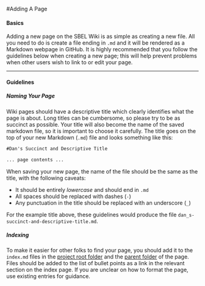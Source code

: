 #Adding A Page

#### Basics
Adding a new page on the SBEL Wiki is as simple as creating a new file. All you need to do is create a file ending in `.md` and it will be rendered as a Markdown webpage in GitHub. It is highly recommended that you follow the guidelines below when creating a new page; this will help prevent problems when other users wish to link to or edit your page.

---

#### Guidelines

##### Naming Your Page
Wiki pages should have a descriptive title which clearly identifies what the page is about. Long titles can be cumbersome, so please try to be as succinct as possible. Your title will also become the name of the saved markdown file, so it is important to choose it carefully. The title goes on the top of your new Markdown (`.md`) file and looks something like this:

```Markdown
#Dan's Succinct and Descriptive Title

... page contents ...
```

When saving your new page, the name of the file should be the same as the title, with the following caveats:
- It should be entirely _lowercase_ and should end in `.md`
- All spaces should be replaced with dashes (`-`)
- Any punctuation in the title should be replaced with an underscore (`_`)

For the example title above, these guidelines would produce the file `dan_s-succinct-and-descriptive-title.md`.

##### Indexing
To make it easier for other folks to find your page, you should add it to the `index.md` files in the [project root folder](/index.md) and the [parent folder](/meta/index.md) of the page. Files should be added to the list of bullet points as a link in the relevant section on the index page. If you are unclear on how to format the page, use existing entries for guidance.